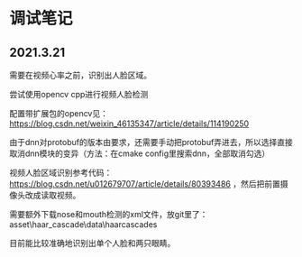 # 调试笔记

## 2021.3.21

需要在视频心率之前，识别出人脸区域。

尝试使用opencv cpp进行视频人脸检测

配置带扩展包的opencv见： https://blog.csdn.net/weixin_46135347/article/details/114190250

由于dnn对protobuf的版本由要求，还需要手动把protobuf弄进去，所以选择直接取消dnn模块的变异（方法：在cmake config里搜索dnn，全部取消勾选）

视频人脸区域识别参考代码：https://blog.csdn.net/u012679707/article/details/80393486 ，然后把前置摄像头改成读取视频。

需要额外下载nose和mouth检测的xml文件，放git里了： asset\haar_cascade\data\haarcascades

目前能比较准确地识别出单个人脸和两只眼睛。



